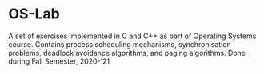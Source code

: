 # OS-Lab
A set of exercises implemented in C and C++ as part of Operating Systems course. Contains process scheduling mechanisms, synchronisation problems, deadlock avoidance algorithms, and paging algorithms. Done during Fall Semester, 2020-'21
